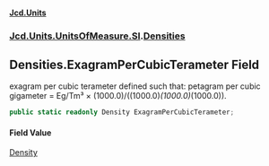 #### [Jcd.Units](index.md 'index')
### [Jcd.Units.UnitsOfMeasure.SI](Jcd.Units.UnitsOfMeasure.SI.md 'Jcd.Units.UnitsOfMeasure.SI').[Densities](Densities.md 'Jcd.Units.UnitsOfMeasure.SI.Densities')

## Densities.ExagramPerCubicTerameter Field

exagram per cubic terameter defined such that: petagram per cubic gigameter = Eg/Tm³ ×
(1000.0)/((1000.0)*(1000.0)*(1000.0)).

```csharp
public static readonly Density ExagramPerCubicTerameter;
```

#### Field Value
[Density](Density.md 'Jcd.Units.UnitTypes.Density')